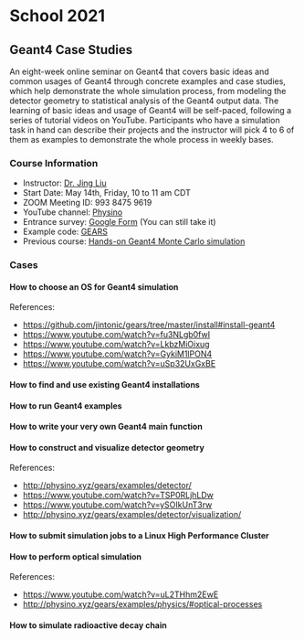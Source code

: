 # School 2021

## Geant4 Case Studies

An eight-week online seminar on Geant4 that covers basic ideas and common usages of Geant4 through concrete examples and case studies, which help demonstrate the whole simulation process, from modeling the detector geometry to statistical analysis of the Geant4 output data. The learning of basic ideas and usage of Geant4 will be self-paced, following a series of tutorial videos on YouTube. Participants who have a simulation task in hand can describe their projects and the instructor will pick 4 to 6 of them as examples to demonstrate the whole process in weekly bases.

### Course Information
- Instructor: [Dr. Jing Liu](https://www.usd.edu/faculty-and-staff/Jing-Liu)
- Start Date: May 14th, Friday, 10 to 11 am CDT
- ZOOM Meeting ID: 993 8475 9619
- YouTube channel: [Physino](https://www.youtube.com/channel/UCQd4wp1ehUPXVHLjqYAMR3g)
- Entrance survey: [Google Form](https://forms.gle/tzkDMZCgaxY3TB5i9) (You can still take it)
- Example code: [GEARS](http://physino.xyz/gears)
- Previous course: [Hands-on Geant4 Monte Carlo simulation](http://pire.gemadarc.org/education/school21/#geant4)

### Cases

#### How to choose an OS for Geant4 simulation

References:
- <https://github.com/jintonic/gears/tree/master/install#install-geant4>
- <https://www.youtube.com/watch?v=fu3NLgb0fwI>
- <https://www.youtube.com/watch?v=LkbzMiOixug>
- <https://www.youtube.com/watch?v=GykiM1lPON4>
- <https://www.youtube.com/watch?v=uSp32UxGxBE>

#### How to find and use existing Geant4 installations

#### How to run Geant4 examples

#### How to write your very own Geant4 main function

#### How to construct and visualize detector geometry

References:
- <http://physino.xyz/gears/examples/detector/>
- <https://www.youtube.com/watch?v=TSP0RLjhLDw>
- <https://www.youtube.com/watch?v=ySOIkUnT3rw>
- <http://physino.xyz/gears/examples/detector/visualization/>

#### How to submit simulation jobs to a Linux High Performance Cluster

#### How to perform optical simulation

References:
- <https://www.youtube.com/watch?v=uL2THhm2EwE>
- <http://physino.xyz/gears/examples/physics/#optical-processes>

#### How to simulate radioactive decay chain
